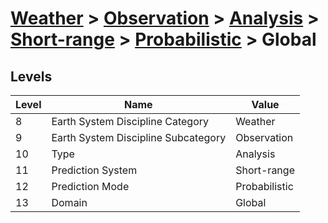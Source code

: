 # [Weather](../../../../..) > [Observation](../../../..) > [Analysis](../../..) > [Short-range](../..) > [Probabilistic](..) > Global

## Levels

| Level | Name | Value |
|-----|-----|-----|
| 8 | Earth System Discipline Category | Weather |
| 9 | Earth System Discipline Subcategory | Observation |
| 10 | Type | Analysis |
| 11 | Prediction System | Short-range |
| 12 | Prediction Mode | Probabilistic |
| 13 | Domain | Global |
